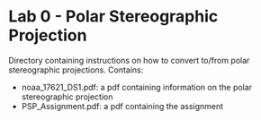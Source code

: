 # Lab 0 - Polar Stereographic Projection #
Directory containing instructions on how to convert to/from polar stereographic projections.  Contains:
- noaa_17621_DS1.pdf: a pdf containing information on the polar stereographic projection
- PSP_Assignment.pdf: a pdf containing the assignment
